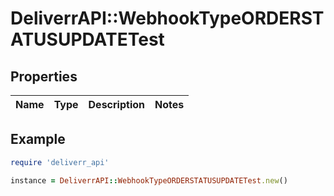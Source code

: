 # DeliverrAPI::WebhookTypeORDERSTATUSUPDATETest

## Properties

| Name | Type | Description | Notes |
| ---- | ---- | ----------- | ----- |

## Example

```ruby
require 'deliverr_api'

instance = DeliverrAPI::WebhookTypeORDERSTATUSUPDATETest.new()
```

